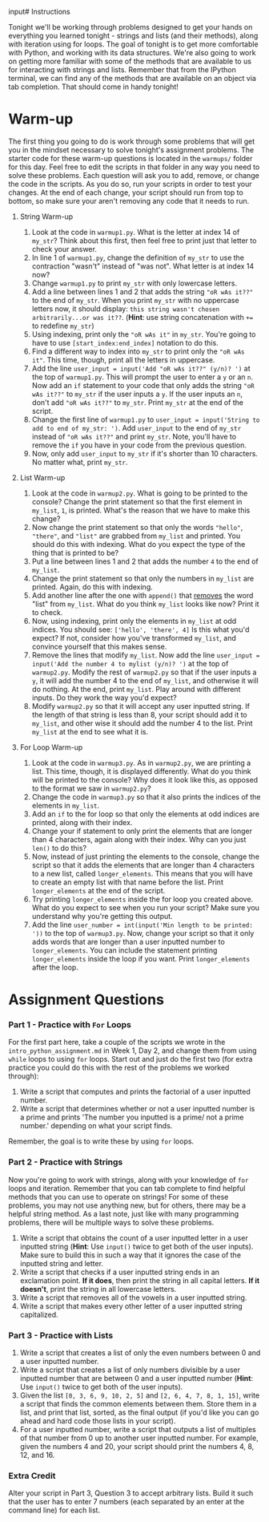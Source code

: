 input# Instructions

Tonight we'll be working through problems designed to get your hands on everything you learned tonight - strings and lists (and their methods), along with iteration using for loops. The goal of tonight is to get more comfortable with Python, and working with its data structures. We're also going to work on getting more familiar with some of the methods that are available to us for interacting with strings and lists. Remember that from the IPython terminal, we can find any of the methods that are available on an object via tab completion. That should come in handy tonight!

# Warm-up

The first thing you going to do is work through some problems that will get you in the mindset necessary to solve tonight's assignment problems. The starter code for these warm-up questions is located in the `warmups/` folder for this day. Feel free to edit the scripts in that folder in any way you need to solve these problems. Each question will ask you to add, remove, or change the code in the scripts. As you do so, run your scripts in order to test your changes. At the end of each change, your script should run from top to bottom, so make sure your aren't removing any code that it needs to run.

1. String Warm-up
    1. Look at the code in `warmup1.py`. What is the letter at index 14 of `my_str`? Think about this first, then feel free to print just that letter to check your answer.
    2. In line 1 of `warmup1.py`, change the definition of `my_str` to use the contraction "wasn't" instead of "was not". What letter is at index 14 now?
    3. Change `warmup1.py` to print `my_str` with only lowercase letters.
    4. Add a line between lines 1 and 2 that adds the string `"oR wAs it??"` to the end of `my_str`. When you print `my_str` with no uppercase letters now, it should display: `this string wasn't chosen arbitrarily...or was it??`. (**Hint**: use string concatenation with `+=` to redefine `my_str`)
    5. Using indexing, print only the `"oR wAs it"` in `my_str`. You're going to have to use `[start_index:end_index]` notation to do this.
    6. Find a different way to index into `my_str` to print only the `"oR wAs it"`. This time, though, print all the letters in uppercase.
    7. Add the line `user_input = input('Add "oR wAs it??" (y/n)? ')` at the top of `warmup1.py`. This will prompt the user to enter a `y` or an `n`. Now add an `if` statement to your code that only adds the string `"oR wAs it??"` to `my_str` if the user inputs a `y`. If the user inputs an `n`, don't add `"oR wAs it??"` to `my_str`. Print `my_str` at the end of the script.
    8. Change the first line of `warmup1.py` to `user_input = input('String to add to end of my_str: ')`. Add `user_input` to the end of `my_str` instead of `"oR wAs it??"` and print `my_str`. Note, you'll have to remove the `if` you have in your code from the previous question.
    9. Now, only add `user_input` to `my_str` if it's shorter than 10 characters. No matter what, print `my_str`.

2. List Warm-up
    1. Look at the code in `warmup2.py`. What is going to be printed to the console? Change the print statement so that the first element in `my_list`, `1`, is printed. What's the reason that we have to make this change?
    2. Now change the print statement so that only the words `"hello"`, `"there"`, and `"list"` are grabbed from `my_list` and printed. You should do this with indexing. What do you expect the type of the thing that is printed to be?
    3. Put a line between lines 1 and 2 that adds the number `4` to the end of `my_list`.
    4. Change the print statement so that only the numbers in `my_list` are printed. Again, do this with indexing.
    5. Add another line after the one with `append()` that [removes](https://docs.python.org/2/tutorial/datastructures.html) the word "list" from `my_list`. What do you think `my_list` looks like now? Print it to check.
    6. Now, using indexing, print only the elements in `my_list` at odd indices. You should see: `['hello', 'there', 4]` Is this what you'd expect? If not, consider how you've transformed `my_list`, and convince yourself that this makes sense.
    7. Remove the lines that modify `my_list`. Now add the line `user_input = input('Add the number 4 to mylist (y/n)? ')` at the top of `warmup2.py`. Modify the rest of `warmup2.py` so that if the user inputs a `y`, it will add the number 4 to the end of `my_list`, and otherwise it will do nothing. At the end, print `my_list`. Play around with different inputs. Do they work the way you'd expect?
    8. Modify `warmup2.py` so that it will accept any user inputted string. If the length of that string is less than 8, your script should add it to `my_list`, and other wise it should add the number 4 to the list. Print `my_list` at the end to see what it is.

3. For Loop Warm-up
    1. Look at the code in `warmup3.py`. As in `warmup2.py`, we are printing a list. This time, though, it is displayed differently. What do you think will be printed to the console? Why does it look like this, as opposed to the format we saw in `warmup2.py`?
    2. Change the code in `warmup3.py` so that it also prints the indices of the elements in `my_list`.
    3. Add an `if` to the for loop so that only the elements at odd indices are printed, along with their index.
    4. Change your if statement to only print the elements that are longer than 4 characters, again along with their index. Why can you just `len()` to do this?
    5. Now, instead of just printing the elements to the console, change the script so that it adds the elements that are longer than 4 characters to a new list, called `longer_elements`. This means that you will have to create an empty list with that name before the list. Print `longer_elements` at the end of the script.
    6. Try printing `longer_elements` inside the for loop you created above. What do you expect to see when you run your script? Make sure you understand why you're getting this output.
    7. Add the line `user_number = int(input('Min length to be printed: '))` to the top of `warmup3.py`. Now, change your script so that it only adds words that are longer than a user inputted number to `longer_elements`. You can include the statement printing `longer_elements` inside the loop if you want. Print `longer_elements` after the loop.

# Assignment Questions

### Part 1 - Practice with `For` Loops

For the first part here, take a couple of the scripts we wrote in the `intro_python_assignment.md` in Week 1, Day 2, and change them from using `while` loops to using `for` loops. Start out and just do the first two (for extra practice you could do this with the rest of the problems we worked through):  

1. Write a script that computes and prints the factorial of a user inputted number.
2. Write a script that determines whether or not a user inputted number is a prime and prints 'The number you inputted is a prime/ not a prime number.' depending on what your script finds.

Remember, the goal is to write these by using `for` loops.

### Part 2 - Practice with Strings

Now you're going to work with strings, along with your knowledge of `for` loops and iteration. Remember that you can tab complete to find helpful methods that you can use to operate on strings! For some of these problems, you may not use anything new, but for others, there may be a helpful string method. As a last note, just like with many programming problems, there will be multiple ways to solve these problems.

1. Write a script that obtains the count of a user inputted letter in a user inputted string (**Hint**: Use `input()` twice to get both of the user inputs). Make sure to build this in such a way that it ignores the case of the inputted string and letter.
2. Write a script that checks if a user inputted string ends in an exclamation point. **If it does**, then print the string in all capital letters. **If it doesn't**, print the string in all lowercase letters.  
3. Write a script that removes all of the vowels in a user inputted string.
4. Write a script that makes every other letter of a user inputted string capitalized.

### Part 3 - Practice with Lists

1. Write a script that creates a list of only the even numbers between 0 and a user inputted number.
2. Write a script that creates a list of only numbers divisible by a user inputted number that are between 0 and a user inputted number (**Hint**: Use `input()` twice to get both of the user inputs).
3. Given the list `[0, 3, 6, 9, 10, 2, 5]` and `[2, 6, 4, 7, 8, 1, 15]`, write a script that finds the common elements between them. Store them in a list, and print that list, sorted, as the final output (if you'd like you can go ahead and hard code those lists in your script).  
4. For a user inputted number, write a script that outputs a list of multiples of that number from 0 up to another user inputted number. For example, given the numbers 4 and 20, your script should print the numbers 4, 8, 12, and 16.

### Extra Credit

Alter your script in Part 3, Question 3 to accept arbitrary lists. Build it such that the user has to enter 7 numbers (each separated by an enter at the command line) for each list.
